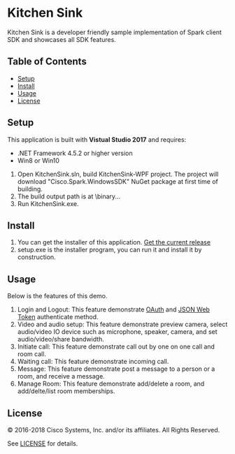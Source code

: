 # Kitchen Sink

Kitchen Sink is a developer friendly sample implementation of Spark client SDK and showcases all SDK features.

## Table of Contents
- [Setup](#setup)
- [Install](#install)
- [Usage](#usage)
- [License](#license)

## Setup
This application is built with **Vistual Studio 2017** and requires:
- .NET Framework 4.5.2 or higher version
- Win8 or Win10

1. Open KitchenSink.sln, build KitchenSink-WPF project. The project will download "Cisco.Spark.WindowsSDK" NuGet package at first time of building.
2. The build output path is at \binary\...
3. Run KitchenSink.exe.

## Install
1. You can get the installer of this application. [Get the current release](https://github.com/ciscospark/spark-windows-sdk-example/releases)
2. setup.exe is the installer program, you can run it and install it by construction.


## Usage
Below is the features of this demo.
1. Login and Logout:
This feature demonstrate [OAuth](https://oauth.net/) and [JSON Web Token](https://jwt.io/) authenticate method.
2. Video and audio setup:
This feature demonstrate preview camera, select audio/video IO device such as microphone, speaker, camera, and set audio/video/share bandwidth.
3. Initiate call:
This feature demonstrate call out by one on one call and room call.
4. Waiting call:
This feature demonstrate incoming call.
5. Message:
This feature demonstrate post a message to a person or a room, and receive a message.
6. Manage Room:
This feature demonstrate add/delete a room, and add/delte/list room memberships. 

## License

&copy; 2016-2018 Cisco Systems, Inc. and/or its affiliates. All Rights Reserved.

See [LICENSE](https://github.com/ciscospark/spark-windows-sdk-example/blob/master/LICENSE) for details.
